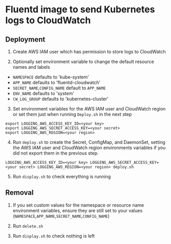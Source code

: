 # Fluentd image to send Kubernetes logs to CloudWatch

## Deployment

1. Create AWS IAM user which has permission to store logs to CloudWatch

2. Optionally set environment variable to change the default resource names and labels

- `NAMESPACE` defaults to 'kube-system'
- `APP_NAME` defaults to 'fluentd-cloudwatch'
- `SECRET_NAME`,`CONFIG_NAME` default to `APP_NAME`
- `ENV_NAME` defaults to 'system'
- `CW_LOG_GROUP` defaults to 'kubernetes-cluster'

3. Set environment variables for the AWS IAM user and CloudWatch region or set them just when running `Deploy.sh` in the next step
```
export LOGGING_AWS_ACCESS_KEY_ID=<your key>
export LOGGING_AWS_SECRET_ACCESS_KEY=<your secret>
export LOGGING_AWS_REGION=<your region>
```

4. Run `deploy.sh` to create the Secret, ConfigMap, and DaemonSet, setting the AWS IAM user and CloudWatch region environments variables if you did not export them in the previous step.
```
LOGGING_AWS_ACCESS_KEY_ID=<your key> LOGGING_AWS_SECRET_ACCESS_KEY=<your secret> LOGGING_AWS_REGION=<your region> deploy.sh
```

5. Run `display.sh` to check everything is running

## Removal

1. If you set custom values for the namespace or resource name environment variables, 
ensure they are still set to your values (`NAMESPACE`,`APP_NAME`,`SECRET_NAME`,`CONFIG_NAME`)

2. Run `delete.sh`

3. Run `display.sh` to check nothing is left
